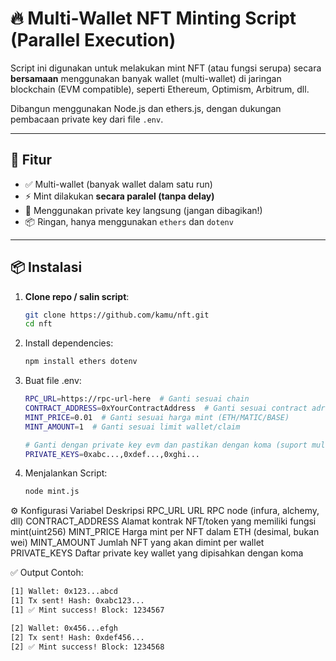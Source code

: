 # 🔥 Multi-Wallet NFT Minting Script (Parallel Execution)

Script ini digunakan untuk melakukan mint NFT (atau fungsi serupa) secara **bersamaan** menggunakan banyak wallet (multi-wallet) di jaringan blockchain (EVM compatible), seperti Ethereum, Optimism, Arbitrum, dll.

Dibangun menggunakan Node.js dan ethers.js, dengan dukungan pembacaan private key dari file `.env`.

---

## 🚀 Fitur

- ✅ Multi-wallet (banyak wallet dalam satu run)
- ⚡ Mint dilakukan **secara paralel (tanpa delay)**
- 🔐 Menggunakan private key langsung (jangan dibagikan!)
- 📦 Ringan, hanya menggunakan `ethers` dan `dotenv`

---

## 📦 Instalasi

1. **Clone repo / salin script**:
   ```bash
   git clone https://github.com/kamu/nft.git
   cd nft
2. Install dependencies:
   ```bash
   npm install ethers dotenv
3. Buat file .env:
   ```bash
   RPC_URL=https://rpc-url-here  # Ganti sesuai chain
   CONTRACT_ADDRESS=0xYourContractAddress  # Ganti sesuai contract adrress nft
   MINT_PRICE=0.01  # Ganti sesuai harga mint (ETH/MATIC/BASE)
   MINT_AMOUNT=1  # Ganti sesuai limit wallet/claim

   # Ganti dengan private key evm dan pastikan dengan koma (suport multi wallet)
   PRIVATE_KEYS=0xabc...,0xdef...,0xghi...
4. Menjalankan Script:
   ```bash
   node mint.js
⚙️ Konfigurasi
   Variabel	Deskripsi
   RPC_URL	URL RPC node (infura, alchemy, dll)
   CONTRACT_ADDRESS	Alamat kontrak NFT/token yang memiliki fungsi mint(uint256)
   MINT_PRICE	Harga mint per NFT dalam ETH (desimal, bukan wei)
   MINT_AMOUNT	Jumlah NFT yang akan dimint per wallet
   PRIVATE_KEYS	Daftar private key wallet yang dipisahkan dengan koma

✅ Output Contoh:
   ```bash
   [1] Wallet: 0x123...abcd
[1] Tx sent! Hash: 0xabc123...
[1] ✅ Mint success! Block: 1234567

[2] Wallet: 0x456...efgh
[2] Tx sent! Hash: 0xdef456...
[2] ✅ Mint success! Block: 1234568

